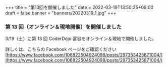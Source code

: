 +++
title = "第13回を開催しました"
date = 2022-03-19T13:50:35+09:00
draft = false
banner = "banners/20220319_1.jpg"
+++

### 第 13 回（オンライン＆現地開催）を開催しました

3/19（土）に第 13 回 CoderDojo 富谷をオンライン＆現地で開催しました。

詳しくは、こちらの Facebook ページをご確認ください[https://www.facebook.com/106822504924098/posts/297353425871004/](https://www.facebook.com/106822504924098/posts/297353425871004/)
